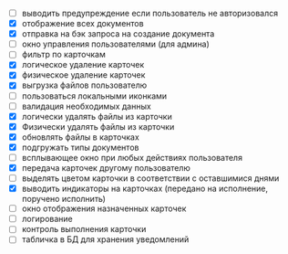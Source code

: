 - [ ] выводить предупреждение если пользователь не авторизовался  
- [x] отображение всех документов 
- [x] отправка на бэк запроса на создание документа
- [ ] окно управления пользователями (для админа)
- [ ] фильтр по карточкам
- [x] логическое удаление карточек
- [x] физическое удаление карточек
- [x] выгрузка файлов пользователю
- [ ] пользоваться локальными иконками
- [ ] валидация необходимых данных
- [x] логически удалять файлы из карточки
- [x] Физически удалять файлы из карточки
- [x] обновлять файлы в карточках 
- [x] подгружать типы документов
- [ ] всплывающее окно при любых действиях пользователя
- [x] передача карточек другому пользователю
- [ ] выделять цветом карточки в соответствии с оставшимися днями
- [x] выводить индикаторы на карточках (передано на исполнение, поручено исполнить)
- [ ] окно отображения назначенных карточек
- [ ] логирование
- [ ] контроль выполнения карточки
- [ ] табличка в БД для хранения уведомлений